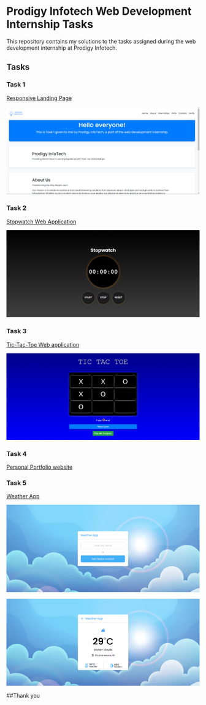 # Prodigy Infotech Web Development Internship Tasks

This repository contains my solutions to the tasks assigned during the web development internship at Prodigy Infotech.

## Tasks

### Task 1

[Responsive Landing Page](https://github.com/minnukota381/Prodigy_WD_01)

![Task 1 Screenshot](Assets/task1.png)

### Task 2

[Stopwatch Web Application](https://github.com/minnukota3811/Prodigy_WD_02)

![Task 2 Screenshot](Assets/task2.png)

### Task 3

[Tic-Tac-Toe Web application](https://github.com/minnukota381/Prodigy_WD_03)

![Task 3 Screenshot](Assets/task3.png)

### Task 4

[Personal Portfolio website](https://github.com/minnukota381/Prodigy_WD_04)

### Task 5

[Weather App](https://github.com/minnukota381/Prodigy_WD_05)

![Weather App](Assets/weather1.png)

![Weather App](Assets/weather2.png)

##Thank you